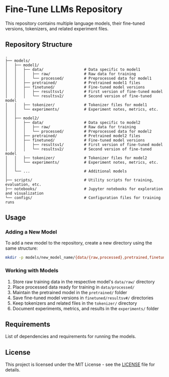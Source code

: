 # Fine-Tune LLMs Repository

This repository contains multiple language models, their fine-tuned versions, tokenizers, and related experiment files.

## Repository Structure

```
.
├── models/
│   ├── model1/
│   │   ├── data/                  # Data specific to model1
│   │   │   ├── raw/               # Raw data for training
│   │   │   └── processed/         # Preprocessed data for model1
│   │   ├── pretrained/            # Pretrained model1 files
│   │   ├── finetuned/             # Fine-tuned model versions
│   │   │   ├── resultsv1/         # First version of fine-tuned model
│   │   │   └── resultsv2/         # Second version of fine-tuned model
│   │   ├── tokenizer/             # Tokenizer files for model1
│   │   └── experiments/           # Experiment notes, metrics, etc.
│   │
│   ├── model2/
│   │   ├── data/                  # Data specific to model2
│   │   │   ├── raw/               # Raw data for training
│   │   │   └── processed/         # Preprocessed data for model2
│   │   ├── pretrained/            # Pretrained model2 files 
│   │   ├── finetuned/             # Fine-tuned model versions
│   │   │   ├── resultsv1/         # First version of fine-tuned model
│   │   │   └── resultsv2/         # Second version of fine-tuned model
│   │   ├── tokenizer/             # Tokenizer files for model2
│   │   └── experiments/           # Experiment notes, metrics, etc.
│   │
│   └── ...                        # Additional models
│
├── scripts/                       # Utility scripts for training, evaluation, etc.
├── notebooks/                     # Jupyter notebooks for exploration and visualization
└── configs/                       # Configuration files for training runs
```

## Usage

### Adding a New Model

To add a new model to the repository, create a new directory using the same structure:

```bash
mkdir -p models/new_model_name/{data/{raw,processed},pretrained,finetuned/{resultsv1,resultsv2},tokenizer,experiments}
```

### Working with Models

1. Store raw training data in the respective model's `data/raw/` directory
2. Place processed data ready for training in `data/processed/`
3. Maintain the pretrained model in the `pretrained/` folder
4. Save fine-tuned model versions in `finetuned/resultsv#/` directories
5. Keep tokenizers and related files in the `tokenizer/` directory
6. Document experiments, metrics, and results in the `experiments/` folder

## Requirements

List of dependencies and requirements for running the models.

## License

This project is licensed under the MIT License - see the [LICENSE](LICENSE) file for details.
